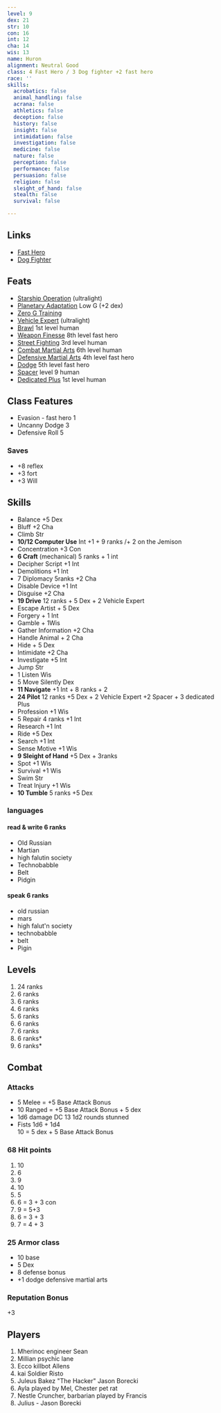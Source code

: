 ```yaml
---
level: 9
dex: 21
str: 10
con: 16
int: 12
cha: 14
wis: 13
name: Huron
alignment: Neutral Good
class: 4 Fast Hero / 3 Dog fighter +2 fast hero
race: ''
skills:
  acrobatics: false
  animal_handling: false
  acrana: false
  athletics: false
  deception: false
  history: false
  insight: false
  intimidation: false
  investigation: false
  medicine: false
  nature: false
  perception: false
  performance: false
  persuasion: false
  religion: false
  sleight_of_hand: false
  stealth: false
  survival: false

---
```

## Links

* [Fast Hero](http://spellbooksoftware.com/d20mrsd/fasthero.html)
* [Dog Fighter](http://spellbooksoftware.com/d20mrsd/futuredogfight.html)

## Feats

* [Starship Operation](http://spellbooksoftware.com/d20mrsd/futurefeats.html#soperation) (ultralight)
* [Planetary Adaptation](http://spellbooksoftware.com/d20mrsd/futurefeats.html#adaptation) Low G (+2 dex)
* [Zero G Training](http://spellbooksoftware.com/d20mrsd/futurefeats.html#zerog)
* [Vehicle Expert](http://spellbooksoftware.com/d20mrsd/featorder.html#vehicleexpert) (ultralight)
* [Brawl](http://spellbooksoftware.com/d20mrsd/featorder.html#brawl) 1st level human
* [Weapon Finesse](http://spellbooksoftware.com/d20mrsd/featorder.html#weaponfinesse) 8th level fast hero
* [Street Fighting](http://spellbooksoftware.com/d20mrsd/featorder.html#streetfighting) 3rd level human
* [Combat Martial Arts](http://spellbooksoftware.com/d20mrsd/featorder.html#combatmartial) 6th level human
* [Defensive Martial Arts](http://spellbooksoftware.com/d20mrsd/featorder.html#defensivemartial) 4th level fast hero
* [Dodge](http://spellbooksoftware.com/d20mrsd/featorder.html#dodge) 5th level fast hero
* [Spacer](http://spellbooksoftware.com/d20mrsd/futurefeats.html#spacer) level 9 human
* [Dedicated Plus](http://spellbooksoftware.com/d20mrsd/futurefeats.html#dplus) 1st level human

## Class Features

* Evasion - fast hero 1
* Uncanny Dodge 3
* Defensive Roll 5

### Saves

* +8 reflex
* +3 fort
* +3 Will

## Skills

* Balance +5 Dex
* Bluff +2 Cha
* Climb Str
* **10/12 Computer Use** Int +1 + 9 ranks /+ 2 on the Jemison
* Concentration +3 Con
* **6 Craft** (mechanical) 5 ranks + 1 int
* Decipher Script +1 Int
* Demolitions +1 Int
* 7 Diplomacy 5ranks +2 Cha
* Disable Device +1 Int
* Disguise +2 Cha
* **19 Drive** 12 ranks + 5 Dex + 2 Vehicle Expert
* Escape Artist + 5 Dex
* Forgery + 1 Int
* Gamble + 1Wis
* Gather Information +2 Cha
* Handle Animal + 2 Cha
* Hide + 5 Dex
* Intimidate +2 Cha
* Investigate +5 Int
* Jump Str
* 1 Listen Wis
* 5 Move Silently Dex
* **11 Navigate** +1 Int + 8 ranks + 2
* **24 Pilot** 12 ranks +5 Dex + 2 Vehicle Expert +2 Spacer + 3 dedicated Plus
* Profession +1 Wis
* 5 Repair 4 ranks +1 Int
* Research +1 Int
* Ride +5 Dex
* Search +1 Int
* Sense Motive +1 Wis
* **9 Sleight of Hand** +5 Dex + 3ranks
* Spot +1 Wis
* Survival +1 Wis
* Swim Str
* Treat Injury +1 Wis
* **10 Tumble** 5 ranks +5 Dex

### languages

#### read & write 6 ranks

* Old Russian
* Martian
* high falutin society
* Technobabble
* Belt
* Pidgin

#### speak 6 ranks

* old russian
* mars
* high falut'n society
* technobabble
* belt
* Pigin

## Levels

1. 24 ranks
2. 6 ranks
3. 6 ranks
4. 6 ranks
5. 6 ranks
6. 6 ranks
7. 6 ranks
8. 6 ranks*
9. 6 ranks*

## Combat

### Attacks

* 5 Melee = +5 Base Attack Bonus
* 10 Ranged = +5 Base  Attack Bonus + 5 dex
* 1d6 damage DC 13 1d2 rounds stunned
* Fists 1d6 + 1d4  
  10 = 5 dex + 5 Base Attack Bonus

### 68 Hit points

1. 10
2. 6
3. 9
4. 10
5. 5
6. 6 = 3 + 3 con
7. 9 = 5+3
8. 6 = 3 + 3
9. 7 = 4 + 3

### 25 Armor class

* 10 base
* 5 Dex
* 8 defense bonus
* +1 dodge defensive martial arts

### Reputation Bonus

\+3

## Players

1. Mherinoc engineer Sean
2. Millian psychic lane
3. Ecco killbot Allens
4. kai Soldier Risto
5. Juleus Bakez "The Hacker" Jason Borecki
6. Ayla played by Mel, Chester pet rat
7. Nestle Cruncher, barbarian played by Francis
8. Julius - Jason Borecki